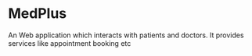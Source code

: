 # MedPlus


An Web application which interacts with patients and doctors.
It provides services like appointment booking etc
